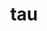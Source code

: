 ---
title: "tau"
layout: cache
categories: [package, develop-2024-05-26]
meta: {"versions": ["2.33.2"], "compilers": ["cce@=15.0.1", "gcc@=11.4.0", "gcc@=9.4.0", "oneapi@=2024.0.0"], "oss": ["rhel8", "ubuntu20.04", "ubuntu22.04"], "platforms": ["linux"], "targets": ["neoverse_v1", "neoverse_v2", "ppc64le", "x86_64_v3", "zen4"], "stacks": ["e4s", "e4s-cray-rhel", "e4s-neoverse-v2", "e4s-neoverse_v1", "e4s-oneapi", "e4s-power", "e4s-rocm-external", "root"], "num_specs": 10, "num_specs_by_stack": {"root": 10, "e4s-cray-rhel": 1, "e4s-power": 2, "e4s-neoverse_v1": 2, "e4s-neoverse-v2": 2, "e4s": 1, "e4s-rocm-external": 1, "e4s-oneapi": 1}}
spec_details: [{"hash": "wcds47xaghnbuxcvdzmesqjoh2croqgk", "compiler": "cce@=15.0.1", "versions": ["2.33.2"], "os": "rhel8", "platform": "linux", "target": "zen4", "variants": ["~adios2", "+binutils", "build_system=generic", "~comm", "~craycnl", "~cuda", "~disable-no-pie", "~dyninst", "+elf", "+fortran", "~gasnet", "+io", "~level_zero", "+libdwarf", "+libunwind", "~likwid", "+mpi", "~ompt", "~opari", "~opencl", "~openmp", "+otf2", "+papi", "+pdt", "~phase", "~ppc64le", "~profileparam", "+pthreads", "+python", "~rocm", "~rocprofiler", "~rocprofv2", "~roctracer", "~scorep", "~shmem", "~sqlite", "~syscall", "~x86_64"], "stacks": ["root", "e4s-cray-rhel"], "size": "-", "tarball": "https://binaries.spack.io/releases/develop-2024-05-26/build_cache/linux-rhel8-zen4/cce-15.0.1/tau-2.33.2/linux-rhel8-zen4-cce-15.0.1-tau-2.33.2-wcds47xaghnbuxcvdzmesqjoh2croqgk.spack"}, {"hash": "yhysu7kk5i4k5ivwcyyesde2itef4zse", "compiler": "gcc@=9.4.0", "versions": ["2.33.2"], "os": "ubuntu20.04", "platform": "linux", "target": "ppc64le", "variants": ["~adios2", "+binutils", "build_system=generic", "~comm", "~craycnl", "+cuda", "~disable-no-pie", "~dyninst", "+elf", "+fortran", "~gasnet", "+io", "~level_zero", "+libdwarf", "+libunwind", "~likwid", "+mpi", "~ompt", "~opari", "~opencl", "~openmp", "+otf2", "+papi", "+pdt", "~phase", "~ppc64le", "~profileparam", "+pthreads", "~python", "~rocm", "~rocprofiler", "~rocprofv2", "~roctracer", "~scorep", "~shmem", "~sqlite", "~syscall", "~x86_64"], "stacks": ["root", "e4s-power"], "size": "-", "tarball": "https://binaries.spack.io/releases/develop-2024-05-26/build_cache/linux-ubuntu20.04-ppc64le/gcc-9.4.0/tau-2.33.2/linux-ubuntu20.04-ppc64le-gcc-9.4.0-tau-2.33.2-yhysu7kk5i4k5ivwcyyesde2itef4zse.spack"}, {"hash": "q4yy2xnfgdpr4pmckdkm54cfodnznez5", "compiler": "gcc@=9.4.0", "versions": ["2.33.2"], "os": "ubuntu20.04", "platform": "linux", "target": "ppc64le", "variants": ["~adios2", "+binutils", "build_system=generic", "~comm", "~craycnl", "~cuda", "~disable-no-pie", "~dyninst", "+elf", "+fortran", "~gasnet", "+io", "~level_zero", "+libdwarf", "+libunwind", "~likwid", "+mpi", "~ompt", "~opari", "~opencl", "~openmp", "+otf2", "+papi", "+pdt", "~phase", "~ppc64le", "~profileparam", "+pthreads", "+python", "~rocm", "~rocprofiler", "~rocprofv2", "~roctracer", "~scorep", "~shmem", "~sqlite", "~syscall", "~x86_64"], "stacks": ["root", "e4s-power"], "size": "-", "tarball": "https://binaries.spack.io/releases/develop-2024-05-26/build_cache/linux-ubuntu20.04-ppc64le/gcc-9.4.0/tau-2.33.2/linux-ubuntu20.04-ppc64le-gcc-9.4.0-tau-2.33.2-q4yy2xnfgdpr4pmckdkm54cfodnznez5.spack"}, {"hash": "jk54brgs6djibuszwp7tj5zg2v7ee2xv", "compiler": "gcc@=11.4.0", "versions": ["2.33.2"], "os": "ubuntu22.04", "platform": "linux", "target": "neoverse_v1", "variants": ["~adios2", "+binutils", "build_system=generic", "~comm", "~craycnl", "+cuda", "~disable-no-pie", "~dyninst", "+elf", "+fortran", "~gasnet", "+io", "~level_zero", "+libdwarf", "+libunwind", "~likwid", "+mpi", "~ompt", "~opari", "~opencl", "~openmp", "+otf2", "+papi", "+pdt", "~phase", "~ppc64le", "~profileparam", "+pthreads", "~python", "~rocm", "~rocprofiler", "~rocprofv2", "~roctracer", "~scorep", "~shmem", "~sqlite", "+syscall", "~x86_64"], "stacks": ["root", "e4s-neoverse_v1"], "size": "-", "tarball": "https://binaries.spack.io/releases/develop-2024-05-26/build_cache/linux-ubuntu22.04-neoverse_v1/gcc-11.4.0/tau-2.33.2/linux-ubuntu22.04-neoverse_v1-gcc-11.4.0-tau-2.33.2-jk54brgs6djibuszwp7tj5zg2v7ee2xv.spack"}, {"hash": "av6xhyutcdgd56jwzqzqi6zrtoqafxa6", "compiler": "gcc@=11.4.0", "versions": ["2.33.2"], "os": "ubuntu22.04", "platform": "linux", "target": "neoverse_v1", "variants": ["~adios2", "+binutils", "build_system=generic", "~comm", "~craycnl", "~cuda", "~disable-no-pie", "~dyninst", "+elf", "+fortran", "~gasnet", "+io", "~level_zero", "+libdwarf", "+libunwind", "~likwid", "+mpi", "~ompt", "~opari", "~opencl", "~openmp", "+otf2", "+papi", "+pdt", "~phase", "~ppc64le", "~profileparam", "+pthreads", "+python", "~rocm", "~rocprofiler", "~rocprofv2", "~roctracer", "~scorep", "~shmem", "~sqlite", "+syscall", "~x86_64"], "stacks": ["root", "e4s-neoverse_v1"], "size": "-", "tarball": "https://binaries.spack.io/releases/develop-2024-05-26/build_cache/linux-ubuntu22.04-neoverse_v1/gcc-11.4.0/tau-2.33.2/linux-ubuntu22.04-neoverse_v1-gcc-11.4.0-tau-2.33.2-av6xhyutcdgd56jwzqzqi6zrtoqafxa6.spack"}, {"hash": "uvlmmiuc3j7x2cvij62drsjeikrxaero", "compiler": "gcc@=11.4.0", "versions": ["2.33.2"], "os": "ubuntu22.04", "platform": "linux", "target": "neoverse_v2", "variants": ["~adios2", "+binutils", "build_system=generic", "~comm", "~craycnl", "~cuda", "~disable-no-pie", "~dyninst", "+elf", "+fortran", "~gasnet", "+io", "~level_zero", "+libdwarf", "+libunwind", "~likwid", "+mpi", "~ompt", "~opari", "~opencl", "~openmp", "+otf2", "+papi", "+pdt", "~phase", "~ppc64le", "~profileparam", "+pthreads", "+python", "~rocm", "~rocprofiler", "~rocprofv2", "~roctracer", "~scorep", "~shmem", "~sqlite", "+syscall", "~x86_64"], "stacks": ["e4s-neoverse-v2", "root"], "size": "-", "tarball": "https://binaries.spack.io/releases/develop-2024-05-26/build_cache/linux-ubuntu22.04-neoverse_v2/gcc-11.4.0/tau-2.33.2/linux-ubuntu22.04-neoverse_v2-gcc-11.4.0-tau-2.33.2-uvlmmiuc3j7x2cvij62drsjeikrxaero.spack"}, {"hash": "y7fxfjqw52gmlcvw4t2ys6pvhqrlw6tu", "compiler": "gcc@=11.4.0", "versions": ["2.33.2"], "os": "ubuntu22.04", "platform": "linux", "target": "neoverse_v2", "variants": ["~adios2", "+binutils", "build_system=generic", "~comm", "~craycnl", "+cuda", "~disable-no-pie", "~dyninst", "+elf", "+fortran", "~gasnet", "+io", "~level_zero", "+libdwarf", "+libunwind", "~likwid", "+mpi", "~ompt", "~opari", "~opencl", "~openmp", "+otf2", "+papi", "+pdt", "~phase", "~ppc64le", "~profileparam", "+pthreads", "~python", "~rocm", "~rocprofiler", "~rocprofv2", "~roctracer", "~scorep", "~shmem", "~sqlite", "+syscall", "~x86_64"], "stacks": ["e4s-neoverse-v2", "root"], "size": "-", "tarball": "https://binaries.spack.io/releases/develop-2024-05-26/build_cache/linux-ubuntu22.04-neoverse_v2/gcc-11.4.0/tau-2.33.2/linux-ubuntu22.04-neoverse_v2-gcc-11.4.0-tau-2.33.2-y7fxfjqw52gmlcvw4t2ys6pvhqrlw6tu.spack"}, {"hash": "y3fazkdeykalntgsbclfx2frrq2bkomi", "compiler": "gcc@=11.4.0", "versions": ["2.33.2"], "os": "ubuntu22.04", "platform": "linux", "target": "x86_64_v3", "variants": ["~adios2", "+binutils", "build_system=generic", "~comm", "~craycnl", "~cuda", "~disable-no-pie", "~dyninst", "+elf", "+fortran", "~gasnet", "+io", "~level_zero", "+libdwarf", "+libunwind", "~likwid", "+mpi", "~ompt", "~opari", "~opencl", "~openmp", "+otf2", "+papi", "+pdt", "~phase", "~ppc64le", "~profileparam", "+pthreads", "+python", "~rocm", "~rocprofiler", "~rocprofv2", "~roctracer", "~scorep", "~shmem", "~sqlite", "+syscall", "~x86_64"], "stacks": ["e4s", "root"], "size": "-", "tarball": "https://binaries.spack.io/releases/develop-2024-05-26/build_cache/linux-ubuntu22.04-x86_64_v3/gcc-11.4.0/tau-2.33.2/linux-ubuntu22.04-x86_64_v3-gcc-11.4.0-tau-2.33.2-y3fazkdeykalntgsbclfx2frrq2bkomi.spack"}, {"hash": "ps4fr3parrs7wxis5orbhsujzijvtnws", "compiler": "gcc@=11.4.0", "versions": ["2.33.2"], "os": "ubuntu22.04", "platform": "linux", "target": "x86_64_v3", "variants": ["~adios2", "+binutils", "build_system=generic", "~comm", "~craycnl", "~cuda", "~disable-no-pie", "~dyninst", "+elf", "+fortran", "~gasnet", "+io", "~level_zero", "+libdwarf", "+libunwind", "~likwid", "+mpi", "~ompt", "~opari", "~opencl", "~openmp", "+otf2", "+papi", "+pdt", "~phase", "~ppc64le", "~profileparam", "+pthreads", "~python", "+rocm", "+rocprofiler", "~rocprofv2", "~roctracer", "~scorep", "~shmem", "~sqlite", "+syscall", "~x86_64"], "stacks": ["e4s-rocm-external", "root"], "size": "-", "tarball": "https://binaries.spack.io/releases/develop-2024-05-26/build_cache/linux-ubuntu22.04-x86_64_v3/gcc-11.4.0/tau-2.33.2/linux-ubuntu22.04-x86_64_v3-gcc-11.4.0-tau-2.33.2-ps4fr3parrs7wxis5orbhsujzijvtnws.spack"}, {"hash": "xxrk2mfixfoyeslun7w574tjqwfeg4ie", "compiler": "oneapi@=2024.0.0", "versions": ["2.33.2"], "os": "ubuntu22.04", "platform": "linux", "target": "x86_64_v3", "variants": ["~adios2", "+binutils", "build_system=generic", "~comm", "~craycnl", "~cuda", "~disable-no-pie", "~dyninst", "+elf", "+fortran", "~gasnet", "+io", "+level_zero", "+libdwarf", "+libunwind", "~likwid", "+mpi", "~ompt", "~opari", "+opencl", "~openmp", "+otf2", "+papi", "~pdt", "~phase", "~ppc64le", "~profileparam", "+pthreads", "~python", "~rocm", "~rocprofiler", "~rocprofv2", "~roctracer", "~scorep", "~shmem", "~sqlite", "+syscall", "~x86_64"], "stacks": ["root", "e4s-oneapi"], "size": "-", "tarball": "https://binaries.spack.io/releases/develop-2024-05-26/build_cache/linux-ubuntu22.04-x86_64_v3/oneapi-2024.0.0/tau-2.33.2/linux-ubuntu22.04-x86_64_v3-oneapi-2024.0.0-tau-2.33.2-xxrk2mfixfoyeslun7w574tjqwfeg4ie.spack"}]
---